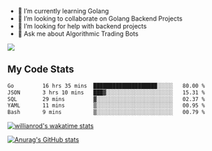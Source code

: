 
- 🌱 I’m currently learning Golang
- 👯 I’m looking to collaborate on Golang Backend Projects
- 🤔 I’m looking for help with backend projects
- 💬 Ask me about Algorithmic Trading Bots

![](https://github-profile-trophy.vercel.app/?username=kevinbarrero)

## My Code Stats

<!--START_SECTION:waka-->

```txt
Go         16 hrs 35 mins  ████████████████████░░░░░   80.00 %
JSON       3 hrs 10 mins   ███▓░░░░░░░░░░░░░░░░░░░░░   15.31 %
SQL        29 mins         ▓░░░░░░░░░░░░░░░░░░░░░░░░   02.37 %
YAML       11 mins         ▒░░░░░░░░░░░░░░░░░░░░░░░░   00.95 %
Bash       9 mins          ▒░░░░░░░░░░░░░░░░░░░░░░░░   00.79 %
```

<!--END_SECTION:waka-->

[![willianrod's wakatime stats](https://github-readme-stats.vercel.app/api/wakatime?username=holdandup&layout=compact&theme=react&custom_title=Wakatime%20All%20Time%20Stats&langs_count=8)](https://github.com/anuraghazra/github-readme-stats)

[![Anurag's GitHub stats](https://github-readme-stats.vercel.app/api?username=Kevinbarrero)](https://github.com/anuraghazra/github-readme-stats)




